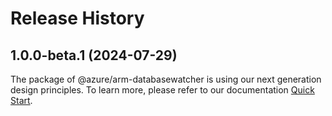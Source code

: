 # Release History
    
## 1.0.0-beta.1 (2024-07-29)

The package of @azure/arm-databasewatcher is using our next generation design principles. To learn more, please refer to our documentation [Quick Start](https://aka.ms/azsdk/js/mgmt/quickstart).
